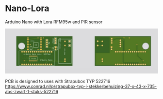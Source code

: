 # Nano-Lora
Arduino Nano with Lora RFM95w and PIR sensor 

<picture>
  <img src="https://github.com/bvdbrule/Nano-Lora/blob/master/Nano-Lora-A312.jpeg"  alt="Arduino Nano with Lora RFM95W" style="width:auto;">
</picture>

PCB is designed to uses with Strapubox TYP 522716
https://www.conrad.nl/p/strapubox-typ-i-stekkerbehuizing-37-x-43-x-735-abs-zwart-1-stuks-522716

